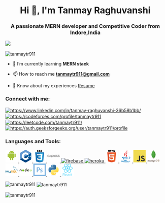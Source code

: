 <h1 align="center">Hi 👋, I'm Tanmay Raghuvanshi</h1>
<h3 align="center">A passionate MERN developer and Competitive Coder from Indore,India</h3>


<img width="80%" border-radius="10" src="https://user-images.githubusercontent.com/89075656/181934943-edad7e53-2f57-4d3c-9af8-ad5099d9de26.gif" />

<p align="left"> <img src="https://komarev.com/ghpvc/?username=tanmaytr911&label=Profile%20views&color=0e75b6&style=flat" alt="tanmaytr911" /> </p>

- 🌱 I’m currently learning **MERN stack**

- 📫 How to reach me **tanmaytr911@gmail.com**

- 📄 Know about my experiences [Resume](https://docs.google.com/document/d/1r_gqLVR9Mfs8Jv6HSIOezoZyK8z_wO02ebmKwxa4mO4/edit)

<h3 align="left">Connect with me:</h3>
<p align="left">
<a href="https://linkedin.com/in/https://www.linkedin.com/in/tanmay-raghuvanshi-36b58b1bb/" target="blank"><img align="center" src="https://raw.githubusercontent.com/rahuldkjain/github-profile-readme-generator/master/src/images/icons/Social/linked-in-alt.svg" alt="https://www.linkedin.com/in/tanmay-raghuvanshi-36b58b1bb/" height="30" width="40" /></a>
<a href="https://codeforces.com/profile/https://codeforces.com/profile/tanmaytr911" target="blank"><img align="center" src="https://raw.githubusercontent.com/rahuldkjain/github-profile-readme-generator/master/src/images/icons/Social/codeforces.svg" alt="https://codeforces.com/profile/tanmaytr911" height="30" width="40" /></a>
<a href="https://www.leetcode.com/https://leetcode.com/tanmaytr911/" target="blank"><img align="center" src="https://raw.githubusercontent.com/rahuldkjain/github-profile-readme-generator/master/src/images/icons/Social/leet-code.svg" alt="https://leetcode.com/tanmaytr911/" height="30" width="40" /></a>
<a href="https://auth.geeksforgeeks.org/user/https://auth.geeksforgeeks.org/user/tanmaytr911/profile" target="blank"><img align="center" src="https://raw.githubusercontent.com/rahuldkjain/github-profile-readme-generator/master/src/images/icons/Social/geeks-for-geeks.svg" alt="https://auth.geeksforgeeks.org/user/tanmaytr911/profile" height="30" width="40" /></a>
</p>

<h3 align="left">Languages and Tools:</h3>
<p align="left"> <a href="https://developer.android.com" target="_blank" rel="noreferrer"> <img src="https://raw.githubusercontent.com/devicons/devicon/master/icons/android/android-original-wordmark.svg" alt="android" width="40" height="40"/> </a> <a href="https://www.w3schools.com/cpp/" target="_blank" rel="noreferrer"> <img src="https://raw.githubusercontent.com/devicons/devicon/master/icons/cplusplus/cplusplus-original.svg" alt="cplusplus" width="40" height="40"/> </a> <a href="https://www.w3schools.com/css/" target="_blank" rel="noreferrer"> <img src="https://raw.githubusercontent.com/devicons/devicon/master/icons/css3/css3-original-wordmark.svg" alt="css3" width="40" height="40"/> </a> <a href="https://expressjs.com" target="_blank" rel="noreferrer"> <img src="https://raw.githubusercontent.com/devicons/devicon/master/icons/express/express-original-wordmark.svg" alt="express" width="40" height="40"/> </a> <a href="https://firebase.google.com/" target="_blank" rel="noreferrer"> <img src="https://www.vectorlogo.zone/logos/firebase/firebase-icon.svg" alt="firebase" width="40" height="40"/> </a> <a href="https://heroku.com" target="_blank" rel="noreferrer"> <img src="https://www.vectorlogo.zone/logos/heroku/heroku-icon.svg" alt="heroku" width="40" height="40"/> </a> <a href="https://www.w3.org/html/" target="_blank" rel="noreferrer"> <img src="https://raw.githubusercontent.com/devicons/devicon/master/icons/html5/html5-original-wordmark.svg" alt="html5" width="40" height="40"/> </a> <a href="https://www.java.com" target="_blank" rel="noreferrer"> <img src="https://raw.githubusercontent.com/devicons/devicon/master/icons/java/java-original.svg" alt="java" width="40" height="40"/> </a> <a href="https://developer.mozilla.org/en-US/docs/Web/JavaScript" target="_blank" rel="noreferrer"> <img src="https://raw.githubusercontent.com/devicons/devicon/master/icons/javascript/javascript-original.svg" alt="javascript" width="40" height="40"/> </a> <a href="https://www.mongodb.com/" target="_blank" rel="noreferrer"> <img src="https://raw.githubusercontent.com/devicons/devicon/master/icons/mongodb/mongodb-original-wordmark.svg" alt="mongodb" width="40" height="40"/> </a> <a href="https://www.mysql.com/" target="_blank" rel="noreferrer"> <img src="https://raw.githubusercontent.com/devicons/devicon/master/icons/mysql/mysql-original-wordmark.svg" alt="mysql" width="40" height="40"/> </a> <a href="https://nodejs.org" target="_blank" rel="noreferrer"> <img src="https://raw.githubusercontent.com/devicons/devicon/master/icons/nodejs/nodejs-original-wordmark.svg" alt="nodejs" width="40" height="40"/> </a> <a href="https://www.photoshop.com/en" target="_blank" rel="noreferrer"> <img src="https://raw.githubusercontent.com/devicons/devicon/master/icons/photoshop/photoshop-line.svg" alt="photoshop" width="40" height="40"/> </a> <a href="https://www.python.org" target="_blank" rel="noreferrer"> <img src="https://raw.githubusercontent.com/devicons/devicon/master/icons/python/python-original.svg" alt="python" width="40" height="40"/> </a> <a href="https://reactjs.org/" target="_blank" rel="noreferrer"> <img src="https://raw.githubusercontent.com/devicons/devicon/master/icons/react/react-original-wordmark.svg" alt="react" width="40" height="40"/> </a> </p>

<p><img align="left" src="https://github-readme-stats.vercel.app/api/top-langs?username=tanmaytr911&show_icons=true&locale=en&layout=compact" alt="tanmaytr911" /></p>

<p>&nbsp;<img align="center" src="https://github-readme-stats.vercel.app/api?username=tanmaytr911&show_icons=true&locale=en" alt="tanmaytr911" /></p>

<p><img align="center" src="https://github-readme-streak-stats.herokuapp.com/?user=tanmaytr911&" alt="tanmaytr911" /></p>
